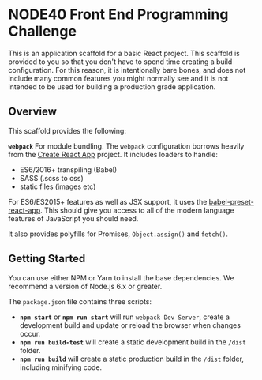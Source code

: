 # NODE40 Front End Programming Challenge

This is an application scaffold for a basic React project. This scaffold is provided to you so that you don't have to spend time creating a build configuration. For this reason, it is intentionally bare bones, and does not include many common features you might normally see and it is not intended to be used for building a production grade application.

## Overview

This scaffold provides the following:

**`webpack`** For module bundling. The `webpack` configuration borrows heavily from the [Create React App](https://github.com/facebookincubator/create-react-app) project. It includes loaders to handle:

 * ES6/2016+ transpiling (Babel)
 * SASS (.scss to css)
 * static files (images etc)

For ES6/ES2015+ features as well as JSX support, it uses the [babel-preset-react-app](https://github.com/facebookincubator/create-react-app/tree/master/packages/babel-preset-react-app). This should give you access to all of the modern language features of JavaScript you should need.

It also provides polyfills for Promises, `Object.assign()` and `fetch()`.

## Getting Started

You can use either NPM or Yarn to install the base dependencies. We recommend a version of Node.js 6.x or greater.

The `package.json` file contains three scripts:

* **`npm start`** or **`npm run start`** will run `webpack Dev Server`, create a development build and update or reload the browser when changes occur.
* **`npm run build-test`** will create a static development build in the `/dist` folder.
* **`npm run build`** will create a static production build in the `/dist` folder, including minifying code.
